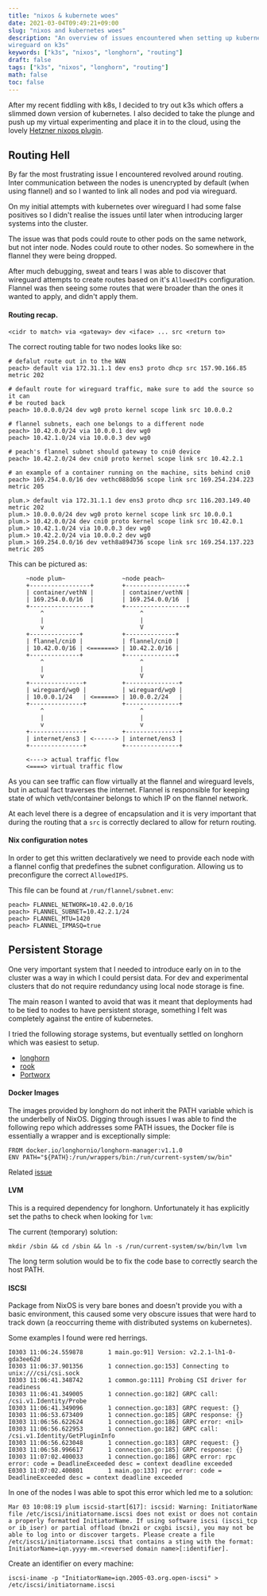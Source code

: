 ```yaml
---
title: "nixos & kubernete woes"
date: 2021-03-04T09:49:21+09:00
slug: "nixos and kubernetes woes"
description: "An overview of issues encountered when setting up kubernetes over
wireguard on k3s"
keywords: ["k3s", "nixos", "longhorn", "routing"]
draft: false
tags: ["k3s", "nixos", "longhorn", "routing"]
math: false
toc: false
---
```

After my recent fiddling with k8s, I decided to try out k3s which offers a
slimmed down version of kubernetes. I also decided to take the plunge and push
up my virtual experimenting and place it in to the cloud, using the lovely
[Hetzner nixops plugin](https://github.com/lukebfox/nixops-hetznercloud).

## Routing Hell
By far the most frustrating issue I encountered revolved around routing. Inter
communication between the nodes is unencrypted by default (when using flannel)
and so I wanted to link all nodes and pod via wireguard. 

On my initial attempts with kubernetes over wireguard I had some false positives
so I didn't realise the issues until later when introducing larger systems into
the cluster. 

The issue was that pods could route to other pods on the same network, but not
inter node. Nodes could route to other nodes. So somewhere in the flannel they
were being dropped.

After much debugging, sweat and tears I was able to discover that wireguard
attempts to create routes based on it's `AllowedIPs` configuration. Flannel was
then seeing some routes that were broader than the ones it wanted to apply, and
didn't apply them. 


#### Routing recap.

```
<cidr to match> via <gateway> dev <iface> ... src <return to>
```

The correct routing table for two nodes looks like so:

```
# defalut route out in to the WAN
peach> default via 172.31.1.1 dev ens3 proto dhcp src 157.90.166.85 metric 202

# default route for wireguard traffic, make sure to add the source so it can
# be routed back
peach> 10.0.0.0/24 dev wg0 proto kernel scope link src 10.0.0.2

# flannel subnets, each one belongs to a different node
peach> 10.42.0.0/24 via 10.0.0.1 dev wg0
peach> 10.42.1.0/24 via 10.0.0.3 dev wg0

# peach's flannel subnet should gateway to cni0 device
peach> 10.42.2.0/24 dev cni0 proto kernel scope link src 10.42.2.1

# an example of a container running on the machine, sits behind cni0
peach> 169.254.0.0/16 dev vethc088db56 scope link src 169.254.234.223 metric 205
```

```
plum.> default via 172.31.1.1 dev ens3 proto dhcp src 116.203.149.40 metric 202
plum.> 10.0.0.0/24 dev wg0 proto kernel scope link src 10.0.0.1
plum.> 10.42.0.0/24 dev cni0 proto kernel scope link src 10.42.0.1
plum.> 10.42.1.0/24 via 10.0.0.3 dev wg0
plum.> 10.42.2.0/24 via 10.0.0.2 dev wg0
plum.> 169.254.0.0/16 dev veth8a894736 scope link src 169.254.137.223 metric 205
```

This can be pictured as:

```
     ~node plum~                ~node peach~
     +-----------------+        +-----------------+
     | container/vethN |        | container/vethN |
     | 169.254.0.0/16  |        | 169.254.0.0/16  |
     +-----------------+        +-----------------+     
         ^                           ^
         |                           |
         v                           V
     +--------------+           +--------------+
     | flannel/cni0 |           | flannel/cni0 |
     | 10.42.0.0/16 | <=======> | 10.42.2.0/16 |
     +--------------+           +--------------+
         ^                           ^
         |                           |
         v                           V
     +---------------+          +---------------+
     | wireguard/wg0 |          | wireguard/wg0 |
     | 10.0.0.1/24   | <======> | 10.0.0.2/24   |
     +---------------+          +---------------+
         ^                           ^
         |                           |
         v                           v
     +---------------+          +---------------+
     | internet/ens3 | <------> | internet/ens3 |
     +---------------+          +---------------+

     <----> actual traffic flow
     <====> virtual traffic flow
```

As you can see traffic can flow virtually at the flannel and wireguard levels,
but in actual fact traverses the internet. Flannel is responsible for keeping
state of which veth/container belongs to which IP on the flannel network. 

At each level there is a degree of encapsulation and it is very important that
during the routing that a `src` is correctly declared to allow for return
routing.

#### Nix configuration notes
In order to get this written declaratively we need to provide each node with a
flannel config that predefines the subnet configuration. Allowing us to
preconfigure the correct `AllowedIPS`.

This file can be found at `/run/flannel/subnet.env`:

```
peach> FLANNEL_NETWORK=10.42.0.0/16
peach> FLANNEL_SUBNET=10.42.2.1/24
peach> FLANNEL_MTU=1420
peach> FLANNEL_IPMASQ=true
```

## Persistent Storage
One very important system that I needed to introduce early on in to the cluster
was a way in which I could persist data. For dev and experimental clusters that
do not require redundancy using local node storage is fine. 

The main reason I wanted to avoid that was it meant that deployments had to be
tied to nodes to have persistent storage, something I felt was completely
against the entire of kubernetes. 


I tried the following storage systems, but eventually settled on longhorn which
was easiest to setup.

- [longhorn](https://longhorn.io/)
- [rook](https://rook.io/)
- [Portworx](https://portworx.com/)

#### Docker Images
The images provided by longhorn do not inherit the PATH variable which is the
underbelly of NixOS. Digging through issues I was able to find the following
repo which addresses some PATH issues, the Docker file is essentially a wrapper
and is exceptionally simple:

```
FROM docker.io/longhornio/longhorn-manager:v1.1.0
ENV PATH="${PATH}:/run/wrappers/bin:/run/current-system/sw/bin"
```

Related [issue](https://github.com/longhorn/longhorn/issues/2166)

#### LVM
This is a required dependency for longhorn. Unfortunately it has explicitly set
the paths to check when looking for `lvm`:

The current (temporary) solution:

```
mkdir /sbin && cd /sbin && ln -s /run/current-system/sw/bin/lvm lvm
```

The long term solution would be to fix the code base to correctly search the
host PATH. 


#### ISCSI
Package from NixOS is very bare bones and doesn't provide you with a basic
environment, this caused some very obscure issues that were hard to track down
(a reoccurring theme with distributed systems on kubernetes). 

Some examples I found were red herrings.

```
I0303 11:06:24.559878       1 main.go:91] Version: v2.2.1-lh1-0-gda3ee62d
I0303 11:06:37.901356       1 connection.go:153] Connecting to unix:///csi/csi.sock
I0303 11:06:41.348742       1 common.go:111] Probing CSI driver for readiness
I0303 11:06:41.349005       1 connection.go:182] GRPC call: /csi.v1.Identity/Probe
I0303 11:06:41.349096       1 connection.go:183] GRPC request: {}
I0303 11:06:53.673409       1 connection.go:185] GRPC response: {}
I0303 11:06:56.622624       1 connection.go:186] GRPC error: <nil>
I0303 11:06:56.622953       1 connection.go:182] GRPC call: /csi.v1.Identity/GetPluginInfo
I0303 11:06:56.623048       1 connection.go:183] GRPC request: {}
I0303 11:06:58.996617       1 connection.go:185] GRPC response: {}
I0303 11:07:02.400033       1 connection.go:186] GRPC error: rpc error: code = DeadlineExceeded desc = context deadline exceeded
E0303 11:07:02.400801       1 main.go:133] rpc error: code = DeadlineExceeded desc = context deadline exceeded
```

In one of the nodes I was able to spot this error which led me to a solution:
```
Mar 03 10:08:19 plum iscsid-start[617]: iscsid: Warning: InitiatorName file /etc/iscsi/initiatorname.iscsi does not exist or does not contain a properly formatted InitiatorName. If using software iscsi (iscsi_tcp or ib_iser) or partial offload (bnx2i or cxgbi iscsi), you may not be able to log into or discover targets. Please create a file /etc/iscsi/initiatorname.iscsi that contains a sting with the format: InitiatorName=iqn.yyyy-mm.<reversed domain name>[:identifier].
```

Create an identifier on every machine:

```
iscsi-iname -p "InitiatorName=iqn.2005-03.org.open-iscsi" > /etc/iscsi/initiatorname.iscsi
```
